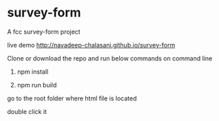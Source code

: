 # survey-form
A fcc survey-form project

live demo http://navadeep-chalasani.github.io/survey-form

Clone or download the repo and run below commands on command line

1. npm install

2. npm run build

go to the root folder where html file is located

double click it
